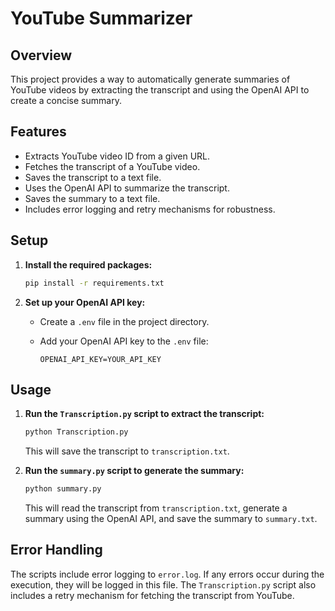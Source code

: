# YouTube Summarizer

## Overview

This project provides a way to automatically generate summaries of YouTube videos by extracting the transcript and using the OpenAI API to create a concise summary.

## Features

- Extracts YouTube video ID from a given URL.
- Fetches the transcript of a YouTube video.
- Saves the transcript to a text file.
- Uses the OpenAI API to summarize the transcript.
- Saves the summary to a text file.
- Includes error logging and retry mechanisms for robustness.

## Setup

1.  **Install the required packages:**

    ```bash
    pip install -r requirements.txt
    ```

2.  **Set up your OpenAI API key:**

    -   Create a `.env` file in the project directory.
    -   Add your OpenAI API key to the `.env` file:

        ```
        OPENAI_API_KEY=YOUR_API_KEY
        ```

## Usage

1.  **Run the `Transcription.py` script to extract the transcript:**

    ```bash
    python Transcription.py
    ```

    This will save the transcript to `transcription.txt`.

2.  **Run the `summary.py` script to generate the summary:**

    ```bash
    python summary.py
    ```

    This will read the transcript from `transcription.txt`, generate a summary using the OpenAI API, and save the summary to `summary.txt`.

## Error Handling

The scripts include error logging to `error.log`. If any errors occur during the execution, they will be logged in this file. The `Transcription.py` script also includes a retry mechanism for fetching the transcript from YouTube.


